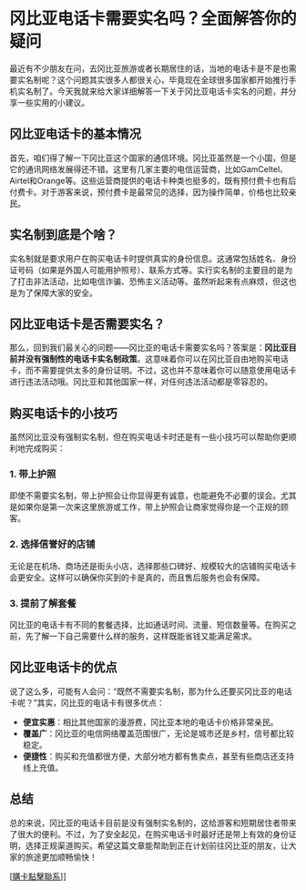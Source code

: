 # 冈比亚电话卡需要实名吗？全面解答你的疑问

最近有不少朋友在问，去冈比亚旅游或者长期居住的话，当地的电话卡是不是也需要实名制呢？这个问题其实很多人都很关心，毕竟现在全球很多国家都开始推行手机实名制了。今天我就来给大家详细解答一下关于冈比亚电话卡实名的问题，并分享一些实用的小建议。

## 冈比亚电话卡的基本情况

首先，咱们得了解一下冈比亚这个国家的通信环境。冈比亚虽然是一个小国，但是它的通讯网络发展得还不错。这里有几家主要的电信运营商，比如GamCeltel、Airtel和Orange等。这些运营商提供的电话卡种类也挺多的，既有预付费卡也有后付费卡。对于游客来说，预付费卡是最常见的选择，因为操作简单，价格也比较亲民。

## 实名制到底是个啥？

实名制就是要求用户在购买电话卡时提供真实的身份信息。这通常包括姓名、身份证号码（如果是外国人可能用护照号）、联系方式等。实行实名制的主要目的是为了打击非法活动，比如电信诈骗、恐怖主义活动等。虽然听起来有点麻烦，但这也是为了保障大家的安全。

## 冈比亚电话卡是否需要实名？

那么，回到我们最关心的问题——冈比亚的电话卡需要实名吗？答案是：**冈比亚目前并没有强制性的电话卡实名制政策**。这意味着你可以在冈比亚自由地购买电话卡，而不需要提供太多的身份证明。不过，这也并不意味着你可以随意使用电话卡进行违法活动哦。冈比亚和其他国家一样，对任何违法活动都是零容忍的。

## 购买电话卡的小技巧

虽然冈比亚没有强制实名制，但在购买电话卡时还是有一些小技巧可以帮助你更顺利地完成购买：

### 1. 带上护照
即使不需要实名制，带上护照会让你显得更有诚意，也能避免不必要的误会。尤其是如果你是第一次来这里旅游或工作，带上护照会让商家觉得你是一个正规的顾客。

### 2. 选择信誉好的店铺
无论是在机场、商场还是街头小店，选择那些口碑好、规模较大的店铺购买电话卡会更安全。这样可以确保你买到的卡是真的，而且售后服务也会有保障。

### 3. 提前了解套餐
冈比亚的电话卡有不同的套餐选择，比如通话时间、流量、短信数量等。在购买之前，先了解一下自己需要什么样的服务，这样既能省钱又能满足需求。

## 冈比亚电话卡的优点

说了这么多，可能有人会问：“既然不需要实名制，那为什么还要买冈比亚的电话卡呢？”其实，冈比亚的电话卡有很多优点：

- **便宜实惠**：相比其他国家的漫游费，冈比亚本地的电话卡价格非常亲民。
- **覆盖广**：冈比亚的电信网络覆盖范围很广，无论是城市还是乡村，信号都比较稳定。
- **便捷性**：购买和充值都很方便，大部分地方都有售卖点，甚至有些商店还支持线上充值。

## 总结

总的来说，冈比亚的电话卡目前是没有强制实名制的，这给游客和短期居住者带来了很大的便利。不过，为了安全起见，在购买电话卡时最好还是带上有效的身份证明，选择正规渠道购买。希望这篇文章能帮助到正在计划前往冈比亚的朋友，让大家的旅途更加顺畅愉快！

[[購卡點擊聯系](https://t.me/s/esim1088)]]